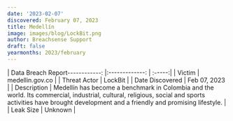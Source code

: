 ```yaml
---
date: '2023-02-07'
discovered: February 07, 2023
title: Medellín
image: images/blog/LockBit.png
author: Breachsense Support
draft: false
yearmonths: 2023/february
---
```


| Data Breach Report------------:     |:-------------:    | :-----:|
| Victim      | medellin.gov.co      | 
| Threat Actor      | LockBit      | 
| Date Discovered      | Feb 07, 2023      | 
| Description      | Medellín has become a benchmark in Colombia and the world. Its commercial, industrial, cultural, religious, social and sports activities have brought development and a friendly and promising lifestyle.      | 
| Leak Size      | Unknown      | 


